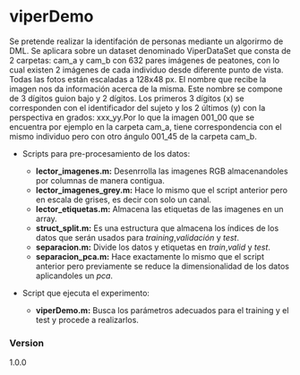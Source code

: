 # viperDemo

Se pretende realizar la identifación de personas mediante un algorirmo de DML. Se aplicara sobre un dataset denominado ViperDataSet que consta de 2 carpetas: cam_a y cam_b con 632 pares imágenes de peatones, con lo cual existen 2 imágenes de cada individuo desde diferente punto de vista. Todas las fotos están escaladas a 128x48 px. El nombre que recibe la imagen nos da información acerca de la misma. Este nombre se compone de 3 dígitos guion bajo y 2 dígitos. Los primeros 3 dígitos (x) se corresponden con el identificador del sujeto y los 2 últimos (y) con la perspectiva en grados: xxx_yy.Por lo que la imagen 001_00 que se encuentra por ejemplo en la carpeta cam_a, tiene correspondencia con el mismo individuo pero con otro ángulo 001_45 de la carpeta cam_b.

* Scripts para pre-procesamiento de los datos:
  - **lector_imagenes.m:** Desenrrolla las imagenes RGB almacenandoles por columnas de manera contigua.
  - **lector_imagenes_grey.m:** Hace lo mismo que el script anterior pero en escala de grises, es decir con solo un canal.
  - **lector_etiquetas.m:** Almacena las etiquetas de las imagenes en un array.
  - **struct_split.m:** Es una estructura que almacena los índices de los datos que serán usados para *training*,*validación* y *test*.
  - **separacion.m:** Divide los datos y etiquetas  en *train*,*valid* y *test*.
  - **separacion_pca.m:** Hace exactamente lo mismo que el script anterior pero previamente se reduce la dimensionalidad de los datos aplicandoles un *pca*.

* Script que ejecuta el experimento:
  - **viperDemo.m:** Busca los parámetros adecuados para el training y el test y procede a realizarlos.

### Version
1.0.0

